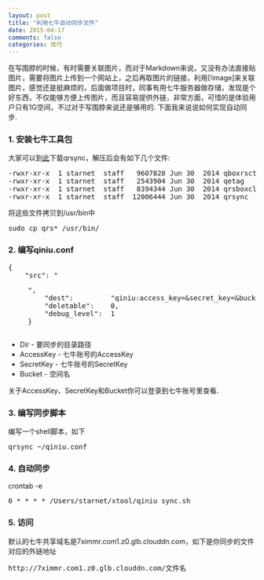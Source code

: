 ```yaml
---
layout: post
title: "利用七牛自动同步文件"
date: 2015-04-17
comments: false
categories: 技巧
---
```


在写围脖的时候，有时需要关联图片，而对于Markdown来说，又没有办法直接贴图片，需要将图片上传到一个网站上，之后再取图片的链接，利用[!image]来关联图片，感觉还是挺麻烦的，后面做项目时，同事有用七牛服务器做存储，发现是个好东西，不仅能够方便上传图片，而且容易提供外链，非常方面，可惜的是体验用户只有1G空间，不过对于写围脖来说还是够用的. 下面我来说说如何实现自动同步.

### 1. 安装七牛工具包
大家可以到[此](http://developer.qiniu.com/docs/v6/tools/qrsync.html)下载qrsync，解压后会有如下几个文件:
<pre>
-rwxr-xr-x  1 starnet  staff   9607820 Jun 30  2014 qboxrsctl
-rwxr-xr-x  1 starnet  staff   2543904 Jun 30  2014 qetag
-rwxr-xr-x  1 starnet  staff   8394344 Jun 30  2014 qrsboxcli
-rwxr-xr-x  1 starnet  staff  12006444 Jun 30  2014 qrsync
</pre>
将这些文件拷贝到/usr/bin中
<pre>
sudo cp qrs* /usr/bin/
</pre>

### 2. 编写qiniu.conf
<pre>
{
    "src": "<Dir>",
    "dest":         "qiniu:access_key=<AccessKey>&secret_key=<SecretKey>&bucket=<Bucket>",
    "deletable":    0,
    "debug_level":  1
}
</pre>
* Dir - 要同步的目录路径
* AccessKey - 七牛账号的AccessKey
* SecretKey - 七牛账号的SecretKey
* Bucket - 空间名

关于AccessKey、SecretKey和Bucket你可以登录到七牛账号里查看.

### 3. 编写同步脚本
编写一个shell脚本，如下
<pre>
qrsync ~/qiniu.conf
</pre>

### 4. 自动同步
crontab -e
<pre>
0 * * * * /Users/starnet/xtool/qiniu_sync.sh
</pre>

### 5. 访问
默认的七牛共享域名是7ximmr.com1.z0.glb.clouddn.com，如下是你同步的文件对应的外链地址
<pre>
http://7ximmr.com1.z0.glb.clouddn.com/文件名
</pre>

